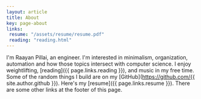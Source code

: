 ```yaml
---
layout: article
title: About
key: page-about
links:
 resume: "/assets/resume/resume.pdf"
 reading: "reading.html"
---
```


I'm Raayan Pillai, an engineer. I'm interested in minimalism, organization, automation and how those topics intersect with computer science.
I enjoy weightlifting, [reading]({{ page.links.reading }}), and music in my free time.
Some of the random things I build are on my [GitHub](https://github.com/{{ site.author.github }}).
Here's my [resume]({{ page.links.resume }}). There are some other links at the footer of this page.


